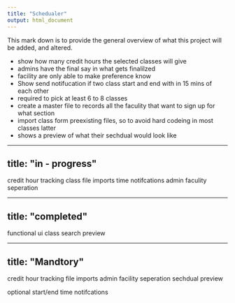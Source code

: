 ```yaml
---
title: "Schedualer"
output: html_document
---
```


This mark down is to provide the general overview of what this project will be added, and altered.

- show how many credit hours the selected classes will give
- admins have the final say in what gets finalilzed
- facility are only able to make preference know
- Show send notifucation if two class start and end with in 15 mins of each other
- required to pick at least 6 to 8 classes
- create a master file to records all the faculity that want to sign up for what section
- import class form preexisting files, so to avoid hard codeing in most classes latter
- shows a preview of what their sechdual would look like

---
title: "in - progress"
---
credit hour tracking
class file imports
time notifcations
admin faculity seperation

---
title: "completed"
---
functional ui
class search
preview

---
title: "Mandtory"
---
credit hour tracking
file imports
admin facility seperation
sechdual preview


optional
start/end time notifcations
